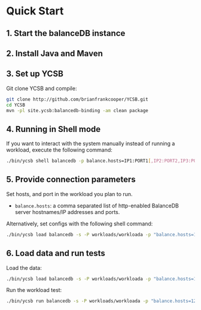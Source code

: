 # Quick Start

## 1. Start the balanceDB instance
## 2. Install Java and Maven
## 3. Set up YCSB

Git clone YCSB and compile:
```bash
git clone http://github.com/brianfrankcooper/YCSB.git
cd YCSB
mvn -pl site.ycsb:balancedb-binding -am clean package
```

## 4. Running in Shell mode
If you want to interact with the system manually instead of running a workload,
execute the following command:
```bash
./bin/ycsb shell balancedb -p balance.hosts=IP1:PORT1[,IP2:PORT2,IP3:PORT3...] 
```

## 5. Provide connection parameters
Set hosts, and port in the workload you plan to run.
- `balance.hosts`: a comma separated list of http-enabled BalanceDB server
hostnames/IP addresses and ports.

Alternatively, set configs with the following shell command:
```bash
./bin/ycsb load balancedb -s -P workloads/workloada -p "balance.hosts=127.0.0.1:8080" > outputLoad.txt
```

## 6. Load data and run tests
Load the data:
```bash
./bin/ycsb load balancedb -s -P workloads/workloada -p "balance.hosts=127.0.0.1:8080" > outputLoad.txt
```

Run the workload test:
```bash
./bin/ycsb run balancedb -s -P workloads/workloada -p "balance.hosts=127.0.0.1:8080" > outputRun.txt
```
